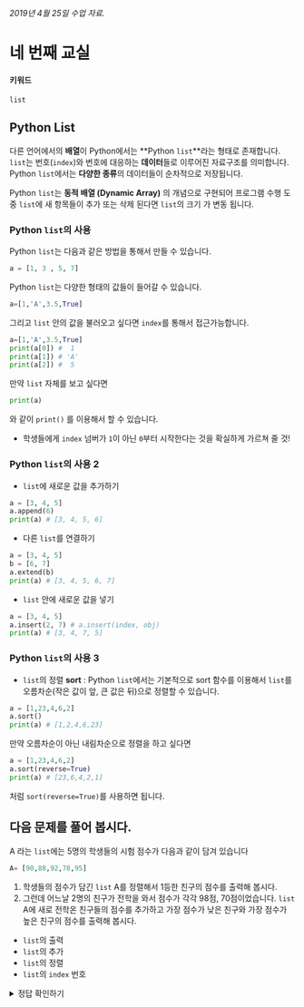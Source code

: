 ###### 2019년 4월 25일 수업 자료.

# 네 번째 교실

#### 키워드
``list``

## Python List

다른 언어에서의 **배열**이 Python에서는 **Python `list`**라는 형태로 존재합니다. `list`는 번호(`index`)와 번호에 대응하는 **데이터**들로 이루어진 자료구조를 의미합니다. Python `list`에서는 **다양한 종류**의 데이터들이 순차적으로 저장됩니다.

Python `list`는 **동적 배열 (Dynamic Array)** 의 개념으로 구현되어 프로그램 수행 도중 `list`에 새 항목들이 추가 또는 삭제 된다면 `list`의 크기 가 변동 됩니다. 
	
### Python `list`의 사용
Python `list`는 다음과 같은 방법을 통해서 만들 수 있습니다.

```python
a = [1, 3 , 5, 7]
```

Python `list`는 다양한 형태의 값들이 들어갈 수 있습니다.

```python
a=[1,'A',3.5,True]
```

그리고 `list` 안의 값을 불러오고 싶다면 `index`를 통해서 접근가능합니다.

```python
a=[1,'A',3.5,True]
print(a[0]) #  1
print(a[1]) # 'A'
print(a[2]) #  5
```

만약 `list` 자체를 보고 싶다면

```python
print(a)
```

와 같이 `print()` 를 이용해서 할 수 있습니다.

* 학생들에게 `index` 넘버가 `1`이 아닌 `0`부터 시작한다는 것을 확실하게 가르쳐 줄 것!

### Python `list`의 사용 2

* `list`에 새로운 값을 추가하기

```python
a = [3, 4, 5]
a.append(6)
print(a) # [3, 4, 5, 6]
```

* 다른 `list`를 연결하기

```python
a = [3, 4, 5]
b = [6, 7]
a.extend(b)
print(a) # [3, 4, 5, 6, 7]
```

* `list` 안에 새로운 값을 넣기

```python
a = [3, 4, 5]
a.insert(2, 7) # a.insert(index, obj)
print(a) # [3, 4, 7, 5]
```

### Python `list`의 사용 3
* `list`의 정렬
**sort** : Python `list`에서는 기본적으로 sort 함수를 이용해서 `list`를 오름차순(작은 값이 앞, 큰 값은 뒤)으로 정렬할 수 있습니다.

```python
a = [1,23,4,6,2]
a.sort()
print(a) # [1,2,4,6,23]
```

만약 오름차순이 아닌 내림차순으로 정렬을 하고 싶다면

```python
a = [1,23,4,6,2]
a.sort(reverse=True)
print(a) # [23,6,4,2,1]
```
처럼 `sort(reverse=True)`를 사용하면 됩니다.

## 다음 문제를 풀어 봅시다.

A 라는 `list`에는 5명의 학생들의 시험 점수가 다음과 같이 담겨 있습니다

```python
A= [90,88,92,78,95]
```

1. 학생들의 점수가 담긴 `list` A를 정렬해서 1등한 친구의 점수를 출력해 봅시다.
1. 그런데 어느날 2명의 친구가 전학을 와서 점수가 각각 98점, 70점이었습니다. `list` A에 새로 전학온 친구들의 점수를 추가하고 가장 점수가 낮은 친구와 가장 점수가 높은 친구의 점수를 출력해 봅시다.

* `list`의 출력
* `list`의 추가
* `list`의 정렬
* `list`의 `index` 번호

<details><summary>정답 확인하기</summary>
<p>

### 정답

```python
A = [90,88,92,78,95]

A.sort(reverse=True) # 내림차순으로 정렬.

print(A[0])

A.append(98)
A.append(70)

A.sort(reverse=True)

print(A[-1]) # 가장 낮은 점수. -1번째는 뒤에서 첫 번째를 뜻합니다.
print(A[0])  # 가장 높은 점수.
```

또는 `max(<list>)`나 `min(<list>)`를 사용하면 훨씬 간편하게 답을 구할 수 있습니다.

```python
A = [90,88,92,78,95]

print(max(A))

A.append(98)
A.append(70)

print(min(A)) # 가장 낮은 점수
print(max(A)) # 가장 높은 점수
```

</p>
</details>

